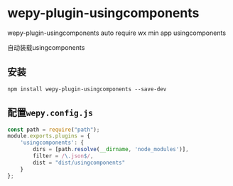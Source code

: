 # wepy-plugin-usingcomponents
wepy-plugin-usingcomponents auto require wx min app usingcomponents

自动装载usingcomponents

## 安装

```
npm install wepy-plugin-usingcomponents --save-dev
```

## 配置`wepy.config.js`

```js
const path = require("path");
module.exports.plugins = {
    'usingcomponents': {
        dirs = [path.resolve(__dirname, 'node_modules')],
        filter = /\.json$/,
        dist = "dist/usingcomponents"
    }
};
```